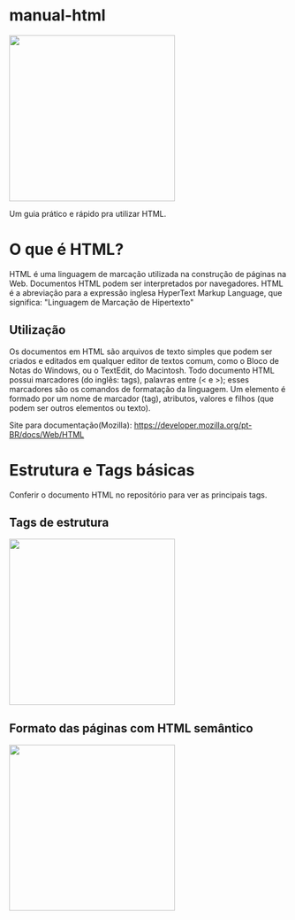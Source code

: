 # manual-html
<img src="https://github.com/thiagodouradof/manual-html/assets/165097038/15e96a34-8a1c-470a-919e-0f9aeacc47c6" height="300">

Um guia prático e rápido pra utilizar HTML.

# O que é HTML?
HTML é uma linguagem de marcação utilizada na construção de páginas na Web. Documentos HTML podem ser interpretados por navegadores.
HTML é a abreviação para a expressão inglesa HyperText Markup Language, que significa: "Linguagem de Marcação de Hipertexto"

## Utilização
Os documentos em HTML são arquivos de texto simples que podem ser criados e editados em qualquer editor de textos comum, como o Bloco de Notas do Windows, ou o TextEdit, do Macintosh.
Todo documento HTML possui marcadores (do inglês: tags), palavras entre (< e >); esses marcadores são os comandos de formatação da linguagem.
Um elemento é formado por um nome de marcador (tag), atributos, valores e filhos (que podem ser outros elementos ou texto).

Site para documentação(Mozilla):
https://developer.mozilla.org/pt-BR/docs/Web/HTML

# Estrutura e Tags básicas
Conferir o documento HTML no repositório para ver as principais tags.
## Tags de estrutura
<img src="https://media.licdn.com/dms/image/C4D12AQHDnTET_Cc7Cg/article-cover_image-shrink_600_2000/0/1596625644452?e=2147483647&v=beta&t=mO6yod4_wMJo1UgJVm5wP9wvP-irA7K5kWX_0QZ3xD0" height="300">

## Formato das páginas com HTML semântico
<img src="https://www.alura.com.br/artigos/assets/o-que-e-html-suas-tags-parte-1-estrutura-basica/imagem2.jpg" height="300">
